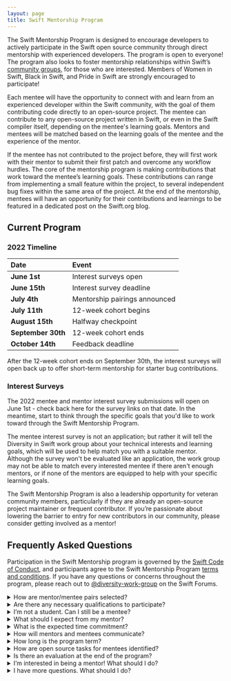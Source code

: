 ```yaml
---
layout: page
title: Swift Mentorship Program
---
```


The Swift Mentorship Program is designed to encourage developers to actively participate in the Swift open source community through direct mentorship with experienced developers. The program is open to everyone! The program also looks to foster mentorship relationships within Swift’s [community groups](/diversity/#community-groups), for those who are interested. Members of Women in Swift, Black in Swift, and Pride in Swift are strongly encouraged to participate!

Each mentee will have the opportunity to connect with and learn from an experienced developer within the Swift community, with the goal of them contributing code directly to an open-source project. The mentee can contribute to any open-source project written in Swift, or even in the Swift compiler itself, depending on the mentee's learning goals. Mentors and mentees will be matched based on the learning goals of the mentee and the experience of the mentor.

If the mentee has not contributed to the project before, they will first work with their mentor to submit their first patch and overcome any workflow hurdles. The core of the mentorship program is making contributions that work toward the mentee’s learning goals. These contributions can range from implementing a small feature within the project, to several independent bug fixes within the same area of the project. At the end of the mentorship, mentees will have an opportunity for their contributions and learnings to be featured in a dedicated post on the Swift.org blog.

## Current Program

### 2022 Timeline

| Date               | Event                          |
|:-------------------|:-------------------------------|
| **June 1st**       |  Interest surveys open         |
| **June 15th**      |  Interest survey deadline      |
| **July 4th**       |  Mentorship pairings announced |
| **July 11th**      |  12-week cohort begins         |
| **August 15th**    |  Halfway checkpoint            |
| **September 30th** |  12-week cohort ends           |
| **October 14th**   |  Feedback deadline             |

After the 12-week cohort ends on September 30th, the interest surveys will open back up to offer short-term mentorship for starter bug contributions.

### Interest Surveys

The 2022 mentee and mentor interest survey submissions will open on June 1st - check back here for the survey links on that date. In the meantime, start to think through the specific goals that you'd like to work toward through the Swift Mentorship Program.

The mentee interest survey is not an application; but rather it will tell the Diversity in Swift work group about your technical interests and learning goals, which will be used to help match you with a suitable mentor. Although the survey won't be evaluated like an application, the work group may not be able to match every interested mentee if there aren't enough mentors, or if none of the mentors are equipped to help with your specific learning goals.

The Swift Mentorship Program is also a leadership opportunity for veteran community members, particularly if they are already an open-source project maintainer or frequent contributor. If you’re passionate about lowering the barrier to entry for new contributors in our community, please consider getting involved as a mentor!

## Frequently Asked Questions

Participation in the Swift Mentorship program is governed by the [Swift Code of Conduct](/code-of-conduct), and participants agree to the Swift Mentorship Program [terms and conditions](/mentorship-tos/). If you have any questions or concerns throughout the program, please reach out to [@diversity-work-group](https://forums.swift.org/new-message?groupname=diversity-work-group) on the Swift Forums.

<details class="download">
  <summary>How are mentor/mentee pairs selected?</summary>

Mentors and mentees will each fill out an interest survey. The survey is not an application, but rather it tells the Diversity in Swift work group about the participant’s interests, experience, learning goals, and more, which will be used to help the work group match mentor-mentee pairs. The interest surveys have a parallel set of questions to help evaluate whether the mentor has suitable experience to help the mentee with their learning goals. For example, the mentee questionnaire asks the mentee which specific skills/topics they are interested in working on, and the mentor questionnaire asks which specific skills/topics the mentor has experience with and can help a mentee learn about. A potential mentee will not be matched with a mentor if there are not enough mentors, or if there is not a suitable mentor to help them with their learning goals.
</details>

<details class="download">
  <summary>Are there any necessary qualifications to participate?</summary>

There are no necessary qualifications for mentees — the mentorship program is open to anybody 18 years and older who is willing to learn about Swift! Since this program is designed to encourage and help diverse developers overcome barriers and actively participate in the Swift community, the Diversity in Swift work group strongly encourages members of Women in Swift and Black in Swift to participate.
Mentors must be members of the Swift community (e.g., iOS developers, Swift compiler contributors, etc). Prior experience with mentorship is a plus, but not required.
</details>

<details class="download">
  <summary>I’m not a student. Can I still be a mentee?</summary>

Yes! This mentorship program is not limited to students.
</details>

<details class="download">
  <summary>What should I expect from my mentor?</summary>

You can expect your mentor to help guide you as you make contributions to an open source project, provide constructive feedback on your work, share their own experiences, and help you navigate the Swift community! You should not expect your mentor to make sure your contributions are accepted or assign work to you. You also should not expect your mentor to directly teach you. Think of your mentor as a teaching assistant rather than a teacher — they may suggest resources to aid your learning, answer questions, and discuss what you’ve learned, but they are not expected to give you a lecture on a technical concept.
</details>

<details class="download">
  <summary>What is the expected time commitment?</summary>

Mentors are expected to meet with their mentees at least 2 hours per month. The mentorship pair can decide how to distribute that time throughout the month. Mentees are expected to spend at least an additional 2 hours per month working on their contributions.
</details>

<details class="download">
  <summary>How will mentors and mentees communicate?</summary>

Most communication is expected to happen asynchronously on the Swift Forums. The mentorship pair may also decide to meet “face to face” via video chat or similar.
</details>

<details class="download">
  <summary>How long is the program term?</summary>

12 weeks.
</details>

<details class="download">
  <summary>How are open source tasks for mentees identified?</summary>

If the mentee does not have any ideas in mind, project maintainers and mentors may identify starter tasks that are suitable for newcomers to the project. For example, the Swift compiler project has issues labeled [StarterBug](https://github.com/apple/swift/issues?q=is%3Aopen+is%3Aissue+label%3AStarterBug). Beyond the initial contribution, mentors or mentees may suggest small “projects” that are implementable given the expected time commitment. Otherwise, every open source project has an endless supply of issues to be fixed! Participants may rely on the issue tracking system for the open source project to identify these tasks.
</details>

<details class="download">
  <summary>Is there an evaluation at the end of the program?</summary>

There is no formal evaluation at the end of the mentorship program. However, there will be an exit survey for all participants. There will also be a post on the Swift.org blog to highlight mentees’ contributions and their learnings.
</details>

<details class="download">
  <summary>I’m interested in being a mentor! What should I do?</summary>

Please reach out to <a href="https://forums.swift.org/new-message?groupname=diversity-work-group">@diversity-work-group</a> on the Swift Forums if you are interested in participating as a mentor.
</details>

<details class="download">
  <summary>I have more questions. What should I do?</summary>

Please reach out to <a href="https://forums.swift.org/new-message?groupname=diversity-work-group">@diversity-work-group</a> on the Swift Forums with any additional questions you have!
</details>

